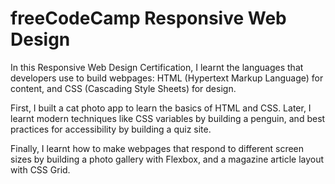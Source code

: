 # freeCodeCamp Responsive Web Design

In this Responsive Web Design Certification, I learnt the languages that developers use to build webpages: HTML (Hypertext Markup Language) for content, and CSS (Cascading Style Sheets) for design.

First, I built a cat photo app to learn the basics of HTML and CSS. Later, I learnt modern techniques like CSS variables by building a penguin, and best practices for accessibility by building a quiz site.

Finally, I learnt how to make webpages that respond to different screen sizes by building a photo gallery with Flexbox, and a magazine article layout with CSS Grid.
